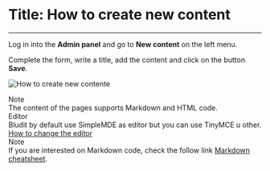 # Title: How to create new content
<!-- Position: 1 -->
<!-- Date: 2017-10-21 18:00:00 -->
---
Log in into the **Admin panel** and go to **New content** on the left menu.

Complete the form, write a title, add the content and click on the button **Save**.

![How to create new contente](https://df6m0u2ovo2fu.cloudfront.net/images/documentation-english/how-to-create-new-content.png)

<div class="note">
<div class="title">Note</div>
The content of the pages supports Markdown and HTML code.
</div>

<div class="note">
<div class="title">Editor</div>
Bludit by default use SimpleMDE as editor but you can use TinyMCE u other. <a href="https://docs.bludit.com/en/content/how-to-change-the-editor">How to change the editor</a>
</div>

<div class="note">
<div class="title">Note</div>
If you are interested on Markdown code, check the follow link <a href="https://github.com/adam-p/markdown-here/wiki/Markdown-Cheatsheet">Markdown cheatsheet</a>.
</div>